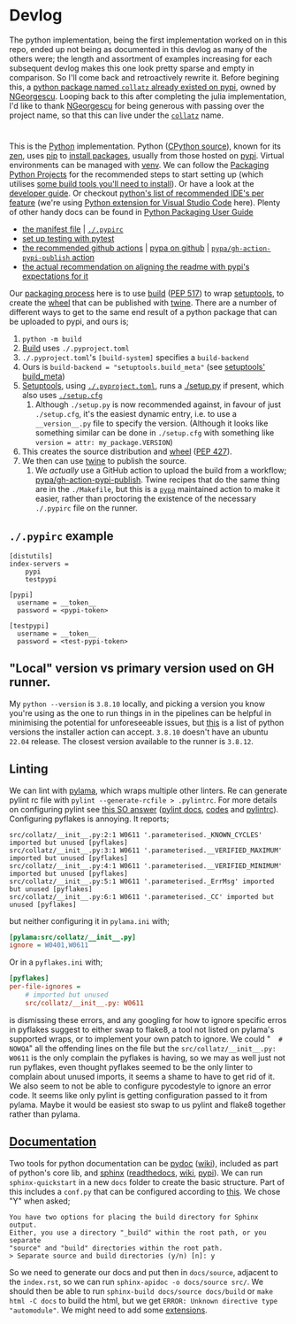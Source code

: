 # Devlog
The python implementation, being the first implementation worked on in this repo, ended up not being as documented in this devlog as many of the others were; the length and assortment of examples increasing for each subsequent devlog makes this one look pretty sparse and empty in comparison. So I'll come back and retroactively rewrite it. Before begining this, a [python package named `collatz` already existed on pypi](https://pypi.org/project/collatz/0.0.1/), owned by [NGeorgescu](https://github.com/NGeorgescu/collatz). Looping back to this after completing the julia implementation, I'd like to thank [NGeorgescu](https://github.com/NGeorgescu/collatz) for being generous with passing over the project name, so that this can live under the [`collatz`](https://pypi.org/project/collatz) name.
#
This is the [Python](https://www.python.org/) implementation. Python ([CPython source](https://github.com/python/cpython)), known for its [zen](https://peps.python.org/pep-0020/), uses [pip](https://pip.pypa.io/en/stable/getting-started/) to [install packages](https://packaging.python.org/en/latest/tutorials/installing-packages/), usually from those hosted on [pypi](https://pypi.org/). Virtual environments can be managed with [venv](https://docs.python.org/3/library/venv.html). We can follow the [Packaging Python Projects](https://packaging.python.org/en/latest/tutorials/packaging-projects/) for the recommended steps to start setting up (which utilises [some build tools you'll need to install](https://packaging.python.org/en/latest/guides/installing-using-linux-tools/)). Or have a look at the [developer guide](https://devguide.python.org/). Or checkout [python's list of recommended IDE's per feature](https://wiki.python.org/moin/IntegratedDevelopmentEnvironments) (we're using [Python extension for Visual Studio Code](https://marketplace.visualstudio.com/items?itemName=ms-python.python) here). Plenty of other handy docs can be found in [Python Packaging User Guide](https://packaging.python.org/en/latest/)
* [the manifest file](https://packaging.python.org/en/latest/guides/using-manifest-in/) | [`./.pypirc`](https://packaging.python.org/en/latest/specifications/pypirc/)
* [set up testing with pytest](https://docs.pytest.org/en/7.1.x/getting-started.html#get-started)
* [the recommended github actions](https://packaging.python.org/en/latest/guides/publishing-package-distribution-releases-using-github-actions-ci-cd-workflows/) | [pypa on github](https://github.com/pypa) | [`pypa/gh-action-pypi-publish` action](https://github.com/pypa/gh-action-pypi-publish)
* [the actual recommendation on aligning the readme with pypi's expectations for it](https://packaging.python.org/en/latest/guides/making-a-pypi-friendly-readme/)

Our [packaging process](https://packaging.python.org/en/latest/tutorials/packaging-projects/) here is to use [build](https://packaging.python.org/en/latest/key_projects/#build) ([PEP 517](https://peps.python.org/pep-0517/)) to wrap [setuptools](https://packaging.python.org/en/latest/key_projects/#easy-install), to create the [wheel](https://packaging.python.org/en/latest/key_projects/#wheel) that can be published with [twine](https://packaging.python.org/en/latest/key_projects/#twine). There are a number of different ways to get to the same end result of a python package that can be uploaded to pypi, and ours is;
1. `python -m build`
1. [Build](https://pypa-build.readthedocs.io/en/latest/) uses `./.pyproject.toml`
1. `./.pyproject.toml`'s `[build-system]` specifies a `build-backend`
1. Ours is `build-backend = "setuptools.build_meta"` (see [setuptools' build_meta](https://setuptools.pypa.io/en/latest/build_meta.html))
1. [Setuptools](https://setuptools.pypa.io/en/latest/), using [`./.pyproject.toml`](https://setuptools.pypa.io/en/latest/userguide/pyproject_config.html), runs a [./setup.py](https://setuptools.pypa.io/en/latest/userguide/quickstart.html) if present, which also uses [`./setup.cfg`](https://setuptools.pypa.io/en/latest/userguide/declarative_config.html)
    1. Although `./setup.py` is now recommended against, in favour of just `./setup.cfg`, it's the easiest dynamic entry, i.e. to use a `__version__.py` file to specify the version. (Although it looks like something similar can be done in `./setup.cfg` with something like `version = attr: my_package.VERSION`)
1. This creates the source distribution and [wheel](https://wheel.readthedocs.io/en/latest/) ([PEP 427](https://peps.python.org/pep-0427/)).
1. We then can use [twine](https://twine.readthedocs.io/en/latest/) to publish the source.
    1. We _actually_ use a GitHub action to upload the build from a workflow; [pypa/gh-action-pypi-publish](https://github.com/pypa/gh-action-pypi-publish). Twine recipes that do the same thing are in the `./Makefile`, but this is a [`pypa`](https://github.com/pypa) maintained action to make it easier, rather than proctoring the existence of the necessary `./.pypirc` file on the runner.
## `./.pypirc` example
```
[distutils]
index-servers =
    pypi
    testpypi

[pypi]
  username = __token__
  password = <pypi-token>

[testpypi]
  username = __token__
  password = <test-pypi-token>
```
## "Local" version vs primary version used on GH runner.
My `python --version` is `3.8.10` locally, and picking a version you know you're using as the one to run things in in the pipelines can be helpful in minimising the potential for unforeseeable issues, but [this](https://raw.githubusercontent.com/actions/python-versions/main/versions-manifest.json) is a list of python versions the installer action can accept. `3.8.10` doesn't have an ubuntu `22.04` release. The closest version available to the runner is `3.8.12`.
## Linting
We can lint with [pylama](https://github.com/klen/pylama), which wraps multiple other linters. Re can generate pylint rc file with `pylint --generate-rcfile > .pylintrc`. For more details on configuring pylint see [this SO answer](https://stackoverflow.com/a/70110825/9960809) ([pylint docs](https://docs.pylint.org/), [codes](https://docs.pylint.org/features.html) and [pylintrc](https://github.com/pylint-dev/pylint/blob/main/pylintrc)). Configuring pyflakes is annoying. It reports;
```
src/collatz/__init__.py:2:1 W0611 '.parameterised._KNOWN_CYCLES' imported but unused [pyflakes]
src/collatz/__init__.py:3:1 W0611 '.parameterised.__VERIFIED_MAXIMUM' imported but unused [pyflakes]
src/collatz/__init__.py:4:1 W0611 '.parameterised.__VERIFIED_MINIMUM' imported but unused [pyflakes]
src/collatz/__init__.py:5:1 W0611 '.parameterised._ErrMsg' imported but unused [pyflakes]
src/collatz/__init__.py:6:1 W0611 '.parameterised._CC' imported but unused [pyflakes]
```
but neither configuring it in `pylama.ini` with;
```ini
[pylama:src/collatz/__init__.py]
ignore = W0401,W0611
```
Or in a `pyflakes.ini` with;
```ini
[pyflakes]
per-file-ignores =
    # imported but unused
    src/collatz/__init__.py: W0611

```
is dismissing these errors, and any googling for how to ignore specific erros in pyflakes suggest to either swap to flake8, a tool not listed on pylama's supported wraps, or to implement your own patch to ignore. We could "`  # NOWQA`" all the offending lines on the file but the `src/collatz/__init__.py: W0611` is the only complain the pyflakes is having, so we may as well just not run pyflakes, even thought pyflakes seemed to be the only linter to complain about unused imports, it seems a shame to have to get rid of it.
We also seem to not be able to configure pycodestyle to ignore an error code. It seems like only pylint is getting configuration passed to it from pylama. Maybe it would be easiest sto swap to us pylint and flake8 together rather than pylama.
## [Documentation](https://wiki.python.org/moin/DocumentationTools)
Two tools for python documentation can be [pydoc](https://docs.python.org/3/library/pydoc.html) ([wiki](https://en.wikipedia.org/wiki/Pydoc)), included as part of python's core lib, and [sphinx](https://www.sphinx-doc.org/en/master/) ([readthedocs](https://docs.readthedocs.io/en/stable/intro/getting-started-with-sphinx.html), [wiki](https://en.wikipedia.org/wiki/Sphinx_(documentation_generator)), [pypi](https://pypi.org/project/Sphinx/)). We can run `sphinx-quickstart` in a new `docs` folder to create the basic structure. Part of this includes a `conf.py` that can be configured according to [this](https://www.sphinx-doc.org/en/master/usage/configuration.html). We chose "Y" when asked;
```
You have two options for placing the build directory for Sphinx output.
Either, you use a directory "_build" within the root path, or you separate
"source" and "build" directories within the root path.
> Separate source and build directories (y/n) [n]: y
```
So we need to generate our docs and put then in `docs/source`, adjacent to the `index.rst`, so we can run `sphinx-apidoc -o docs/source src/`. We should then be able to run `sphinx-build docs/source docs/build` or `make html -C docs` to build the html, but we get `ERROR: Unknown directive type "automodule"`. We might need to add some [extensions](https://www.sphinx-doc.org/en/master/usage/extensions/index.html).
